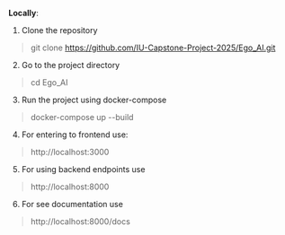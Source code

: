 **Locally**:

1. Clone the repository

> git clone https://github.com/IU-Capstone-Project-2025/Ego_AI.git

2. Go to the project directory

> cd Ego_AI

3. Run the project using docker-compose 

> docker-compose up --build

4. For entering to frontend use:

> http://localhost:3000

5. For using backend endpoints use 

> http://localhost:8000

6. For see documentation use

> http://localhost:8000/docs